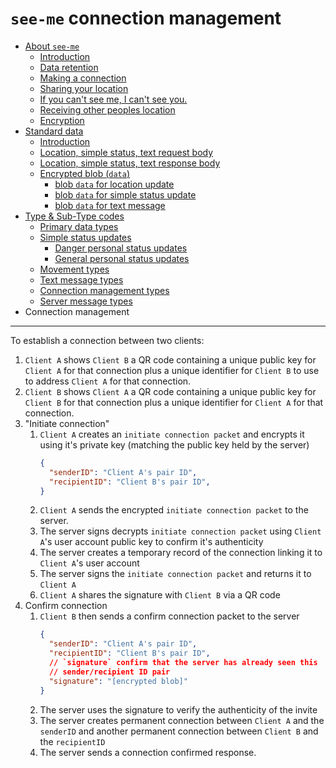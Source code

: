 # `see-me` connection management

* [About `see-me`](./README.md)
  * [Introduction](./README.md#introduction)
  * [Data retention](./README.md#data-retention)
  * [Making a connection](./README.md#making-a-connection)
  * [Sharing your location](./README.md#sharing-your-location)
  * [If you can't see me, I can't see you.](./README.md#if-you-cant-see-me-i-cant-see-you)
  * [Receiving other peoples location](./README.md#receiving-other-peoples-location)
  * [Encryption](./README.md#encryption)
* [Standard data](./README_data.md)
  * [Introduction](./README_data.md#introduction)
  * [Location, simple status, text request body](./README_data.md#location-simple-status-text-request-body)
  * [Location, simple status, text response body](./README_data.md#location-simple-status-text-response-body)
  * [Encrypted blob (`data`)](./README_data.md#encrypted-blob-data)
    * [blob `data` for location update](./README_data.md#blob-data-for-location-update)
    * [blob `data` for simple status update](./README_data.md#blob-data-for-simple-status-update)
    * [blob `data` for text message](./README_data.md#blob-data-for-text-message)
* [Type & Sub-Type codes](./README_status.md)
  * [Primary data types](./README_status.md#primary-data-types)
  * [Simple status updates](./README_status.md#simple-status-updates)
    * [Danger personal status updates](./README_status.md#danger-personal-status-updates)
    * [General personal status updates](./README_status.md#general-personal-status-updates)
  * [Movement types](./README_status.md#movement-types)
  * [Text message types](./README_status.md#text-message-types)
  * [Connection management types](./README_status.md#connection-management-types)
  * [Server message types](./README_status.md#server-message-types)
* Connection management

---

To establish a connection between two clients:

1. `Client A` shows `Client B` a QR code containing a unique public
   key for `Client A` for that connection plus a unique identifier
   for `Client B` to use to address `Client A` for that connection.
2. `Client B` shows `Client A` a QR code containing a unique public
   key for `Client B` for that connection plus a unique identifier
   for `Client A` for that connection.
3. "Initiate connection"
   1. `Client A` creates an `initiate connection packet` and encrypts
      it using it's private key (matching the public key held by the
      server)
      ```JSON
      {
        "senderID": "Client A's pair ID",
        "recipientID": "Client B's pair ID",
      }
      ```
   2. `Client A` sends the encrypted `initiate connection packet` to
      the server.
   3. The server signs decrypts `initiate connection packet` using
      `Client A`'s user account public key to confirm it's
      authenticity
   4. The server creates a temporary record of the connection linking
      it to `Client A`'s user account
   5. The server signs the `initiate connection packet` and returns
      it to `Client A`
   6. `Client A` shares the signature with `Client B` via a QR code
4. Confirm connection
   1. `Client B` then sends a confirm connection packet to the server
      ```json
      {
        "senderID": "Client A's pair ID",
        "recipientID": "Client B's pair ID",
        // `signature` confirm that the server has already seen this
        // sender/recipient ID pair
        "signature": "[encrypted blob]"
      }
      ```
   2. The server uses the signature to verify the authenticity of
      the invite
   3. The server creates permanent connection between `Client A` and
      the `senderID` and another permanent connection between
      `Client B` and the `recipientID`
   4. The server sends a connection confirmed response.
